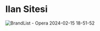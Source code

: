 # Ilan Sitesi
![BrandList - Opera 2024-02-15 18-51-52](https://github.com/Burakyilmam/IlanSitesi/assets/61635780/bf9757a4-aa8b-4023-b826-d9002d430b82)

